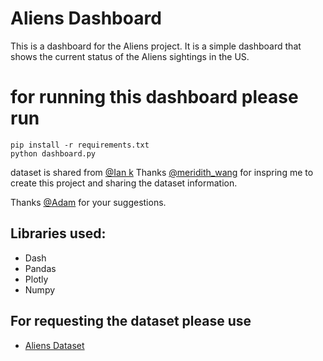 # Aliens Dashboard
This is a dashboard for the Aliens project. It is a simple dashboard that shows the current status of the Aliens sightings in the US. 

# for running this dashboard please run 
``` 
pip install -r requirements.txt 
python dashboard.py

``` 

dataset is shared from [@Ian k](https://www.linkedin.com/in/ian-klosowicz/) 
Thanks [@meridith_wang](https://www.linkedin.com/in/m3redithw/) for inspring me to create this project and sharing the dataset information. 

Thanks [@Adam](https://github.com/Coding-with-Adam) for your suggestions. 

## Libraries used: 
* Dash
* Pandas
* Plotly
* Numpy

## For requesting the dataset please use 
* [Aliens Dataset](https://iklosowicz.gumroad.com/l/aliens-in-america)
